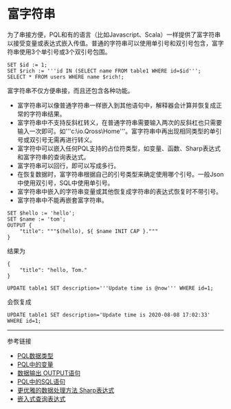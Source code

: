# 富字符串
为了串接方便，PQL和有的语言（比如Javascript、Scala）一样提供了富字符串以接受变量或表达式嵌入传值。普通的字符串可以使用单引号和双引号包含，富字符串使用3个单引号或3个双引号包围。
```
SET $id := 1;
SET $rich := '''id IN (SELECT name FROM table1 WHERE id=$id''';
SELECT * FROM users WHERE name $rich!;
```

富字符串不仅方便串接，而且还包含各种功能。
* 富字符串可以像普通字符串一样嵌入到其他语句中，解释器会计算并恢复成正常的字符串结果。
* 富字符串中不支持反斜杠转义，在普通字符串需要输入两次的反斜杠也只需要输入一次即可。如'''c:\io.Qross\Home'''。富字符串中再出现相同类型的单引号或双引号无需再进行转义。
* 富字符中可以嵌入任何PQL支持的占位符类型，如变量、函数、Sharp表达式和富字符串的查询表达式。
* 富字符串可以回行，即可以写成多行。
* 在恢复数据时，富字符串根据自己的引号类型来确定使用哪个引号。一般Json中使用双引号，SQL中使用单引号。
* 富字符串中嵌入的字符串变量或其他恢复成字符串的表达式恢复时不带引号。
* 富字符串中不能再嵌套富字符串。

```
SET $hello := 'hello';
SET $name := 'tom';
OUTPUT {
    "title": """$(hello), ${ $name INIT CAP }."""
}
```
结果为
```
{
    "title": "hello, Tom."
}
```

```
UPDATE table1 SET description='''Update time is @now''' WHERE id=1;
```
会恢复成
```
UPDATE table1 SET description='Update time is 2020-08-08 17:02:33' WHERE id=1;
```

---
参考链接
* [PQL数据类型](/doc/pql/datatype)
* [PQL中的变量](/doc/pql/variable)
* [数据输出 OUTPUT语句](/doc/pql/output)
* [PQL中的SQL语句](/doc/pql/sql)
* [更优雅的数据处理方法 Sharp表达式](/doc/pql/sharp)
* [嵌入式查询表达式](/doc/pql/query) 